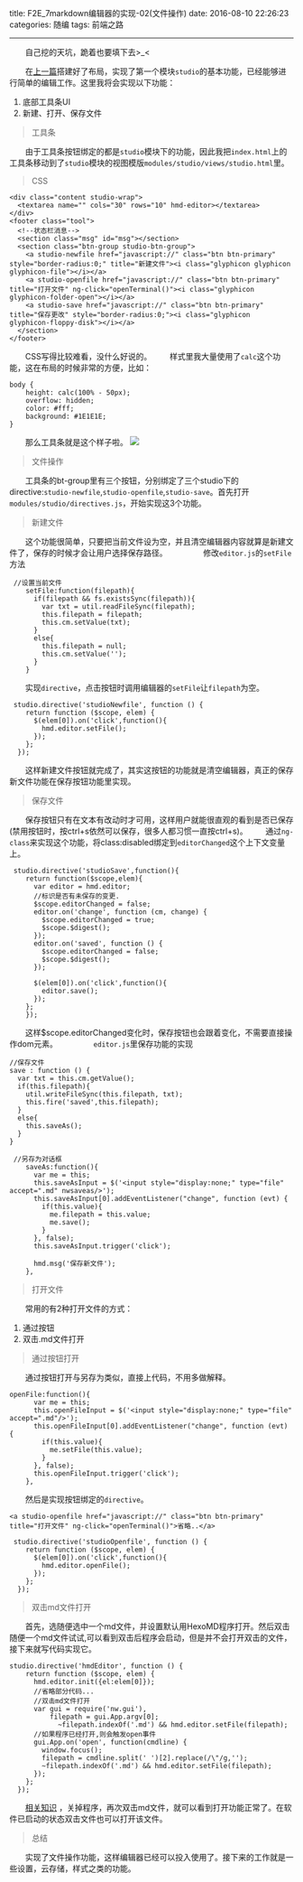 title: F2E_7markdown编辑器的实现-02(文件操作)
date: 2016-08-10 22:26:23
categories: 随编
tags: 前端之路

---

　　自己挖的天坑，跪着也要填下去>_<
  
　　在[上一篇](http://ixjx.github.io/blog/2016/05/16/F2E_6markdown%E7%BC%96%E8%BE%91%E5%99%A8%E7%9A%84%E5%AE%9E%E7%8E%B0-01/)搭建好了布局，实现了第一个模块`studio`的基本功能，已经能够进行简单的编辑工作。这里我将会实现以下功能：
  1. 底部工具条UI
  2. 新建、打开、保存文件

<!--more -->

> 工具条

　　由于工具条按钮绑定的都是`studio`模块下的功能，因此我把`index.html`上的工具条移动到了`studio`模块的视图模版`modules/studio/views/studio.html`里。

> CSS

```
<div class="content studio-wrap">
  <textarea name="" cols="30" rows="10" hmd-editor></textarea>
</div>
<footer class="tool">
  <!--状态栏消息-->
  <section class="msg" id="msg"></section>
  <section class="btn-group studio-btn-group">
    <a studio-newfile href="javascript://" class="btn btn-primary" style="border-radius:0;" title="新建文件"><i class="glyphicon glyphicon glyphicon-file"></i></a>
    <a studio-openfile href="javascript://" class="btn btn-primary" title="打开文件" ng-click="openTerminal()"><i class="glyphicon glyphicon-folder-open"></i></a>
    <a studio-save href="javascript://" class="btn btn-primary" title="保存更改" style="border-radius:0;"><i class="glyphicon glyphicon-floppy-disk"></i></a>
  </section>
</footer>
```

　　CSS写得比较难看，没什么好说的。
　　样式里我大量使用了`calc`这个功能，这在布局的时候非常的方便，比如：
```
body {
    height: calc(100% - 50px);
    overflow: hidden;
    color: #fff;
    background: #1E1E1E;
}
```

　　那么工具条就是这个样子啦。
![](http://shurriklab.qiniudn.com/eajy1g3zveaveh01izyxz982gl.png)


> 文件操作

　　工具条的bt-group里有三个按钮，分别绑定了三个studio下的directive:`studio-newfile`,`studio-openfile`,`studio-save`。首先打开`modules/studio/directives.js`，开始实现这3个功能。

> 新建文件

　　这个功能很简单，只要把当前文件设为空，并且清空编辑器内容就算是新建文件了，保存的时候才会让用户选择保存路径。
　　
　　修改`editor.js`的`setFile`方法
````
 //设置当前文件
    setFile:function(filepath){
      if(filepath && fs.existsSync(filepath)){
        var txt = util.readFileSync(filepath);
        this.filepath = filepath;
        this.cm.setValue(txt);
      }
      else{
        this.filepath = null;
        this.cm.setValue('');
      }
    }
````

　　实现`directive`，点击按钮时调用编辑器的`setFile`让`filepath`为空。
```
 studio.directive('studioNewfile', function () {
    return function ($scope, elem) {
      $(elem[0]).on('click',function(){
        hmd.editor.setFile();
      });
    };
  });
```

　　这样新建文件按钮就完成了，其实这按钮的功能就是清空编辑器，真正的保存新文件功能在保存按钮功能里实现。
  
> 保存文件  
  
　　保存按钮只有在文本有改动时才可用，这样用户就能很直观的看到是否已保存(禁用按钮时，按ctrl+s依然可以保存，很多人都习惯一直按ctrl+s)。
　　通过`ng-class`来实现这个功能，将class:disabled绑定到`editorChanged`这个上下文变量上。
```
 studio.directive('studioSave',function(){
    return function($scope,elem){
      var editor = hmd.editor;
      //标识是否有未保存的变更.
      $scope.editorChanged = false;
      editor.on('change', function (cm, change) {
        $scope.editorChanged = true;
        $scope.$digest();
      });
      editor.on('saved', function () {
        $scope.editorChanged = false;
        $scope.$digest();
      });

      $(elem[0]).on('click',function(){
        editor.save();
      });
    };
    });
```

　　这样$scope.editorChanged变化时，保存按钮也会跟着变化，不需要直接操作dom元素。
　　
　　`editor.js`里保存功能的实现  
```
//保存文件
save : function () {
  var txt = this.cm.getValue();
  if(this.filepath){
    util.writeFileSync(this.filepath, txt);
    this.fire('saved',this.filepath);
  }
  else{
    this.saveAs();
  }
}

 //另存为对话框
    saveAs:function(){
      var me = this;
      this.saveAsInput = $('<input style="display:none;" type="file"  accept=".md" nwsaveas/>');
      this.saveAsInput[0].addEventListener("change", function (evt) {
        if(this.value){
          me.filepath = this.value;
          me.save();
        }
      }, false);
      this.saveAsInput.trigger('click');

      hmd.msg('保存新文件');
    },
```
  
> 打开文件

　　常用的有2种打开文件的方式：
1. 通过按钮
3. 双击.md文件打开

> 通过按钮打开

　　通过按钮打开与另存为类似，直接上代码，不用多做解释。
```
openFile:function(){
      var me = this;
      this.openFileInput = $('<input style="display:none;" type="file"  accept=".md"/>');
      this.openFileInput[0].addEventListener("change", function (evt) {
        if(this.value){
          me.setFile(this.value);
        }
      }, false);
      this.openFileInput.trigger('click');
    },
```

　　然后是实现按钮绑定的`directive`。
```
<a studio-openfile href="javascript://" class="btn btn-primary" title="打开文件" ng-click="openTerminal()">省略..</a>

 studio.directive('studioOpenfile', function () {
    return function ($scope, elem) {
      $(elem[0]).on('click',function(){
        hmd.editor.openFile();
      });
    };
  });
```

> 双击md文件打开

　　首先，选随便选中一个md文件，并设置默认用HexoMD程序打开。然后双击随便一个md文件试试,可以看到双击后程序会启动，但是并不会打开双击的文件，接下来就写代码实现它。
  
```
studio.directive('hmdEditor', function () {
    return function ($scope, elem) {
      hmd.editor.init({el:elem[0]});
      //省略部分代码...
      //双击md文件打开
      var gui = require('nw.gui'),
          filepath = gui.App.argv[0];
            ~filepath.indexOf('.md') && hmd.editor.setFile(filepath);
      //如果程序已经打开,则会触发open事件
      gui.App.on('open', function(cmdline) {
        window.focus();
        filepath = cmdline.split(' ')[2].replace(/\"/g,'');
        ~filepath.indexOf('.md') && hmd.editor.setFile(filepath);
      });
    };
  });
```

　　[相关知识](https://github.com/nwjs/nw.js/wiki/Handling-files-and-arguments) ，关掉程序，再次双击md文件，就可以看到打开功能正常了。在软件已启动的状态双击文件也可以打开该文件。

> 总结

　　实现了文件操作功能，这样编辑器已经可以投入使用了。接下来的工作就是一些设置，云存储，样式之类的功能。

